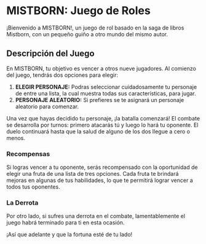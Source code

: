 # MISTBORN: Juego de Roles

¡Bienvenido a MISTBORN!, un juego de rol basado en la saga de libros Mistborn, con un pequeño guiño a otro mundo del mismo autor.

## Descripción del Juego

En MISTBORN, tu objetivo es vencer a otros nueve jugadores. Al comienzo del juego, tendrás dos opciones para elegir:

1. **ELEGIR PERSONAJE:** Podras seleccionar cuidadosamente tu personaje de entre una lista, la cual muestra todas sus características, para jugar.
2. **PERSONAJE ALEATORIO:** Si prefieres se te asignará un personaje aleatorio para comenzar.

Una vez que hayas decidido tu personaje, ¡la batalla comenzará! El combate se desarrolla por turnos: primero atacarás tú y luego lo hará tu oponente. El duelo continuará hasta que la salud de alguno de los dos llegue a cero o menos.

### Recompensas

Si logras vencer a tu oponente, serás recompensado con la oportunidad de elegir una fruta de una lista de tres opciones. Cada fruta te brindará mejoras en algunas de tus habilidades, lo que te permitirá lograr vencer a todos tus oponentes.

### La Derrota

Por otro lado, si sufres una derrota en el combate, lamentablemente el juego habrá terminado para ti en esta ocasión. 

¡Así que adelante y que la fortuna esté de tu lado!